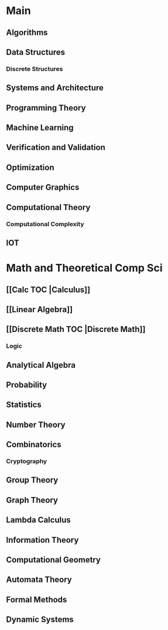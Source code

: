 # Main
## Algorithms
## Data Structures
### Discrete Structures

## Systems and Architecture

## Programming Theory

## Machine Learning

## Verification and Validation

## Optimization

## Computer Graphics

## Computational Theory
### Computational Complexity
## IOT



# Math and Theoretical Comp Sci
## [[Calc TOC |Calculus]]

## [[Linear Algebra]]
## [[Discrete Math TOC |Discrete Math]]

### Logic
## Analytical Algebra
## Probability

## Statistics

## Number Theory

## Combinatorics
### Cryptography

## Group Theory

## Graph Theory

## Lambda Calculus
## Information Theory

## Computational Geometry

## Automata Theory
## Formal Methods

## Dynamic Systems